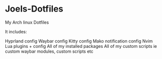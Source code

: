 # Joels-Dotfiles
My Arch linux Dotfiles

It includes: 

Hyprland config
Waybar config
Kitty config
Mako notification config
Nvim Lua plugins + config
All of my installed packages
All of my custom scripts ie custom waybar modules, custom scripts etc
